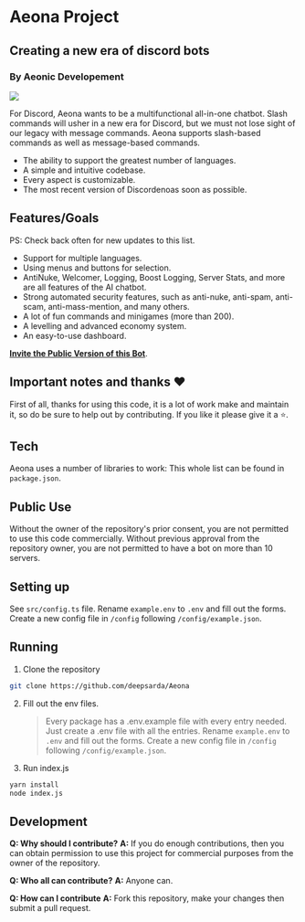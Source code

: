 # Aeona Project

## Creating a new era of discord bots

### By Aeonic Developement

<a href="https://v.xyz/support"><img src="https://aeonabot.xyz/logo.png"></a>

For Discord, Aeona wants to be a multifunctional all-in-one chatbot.
Slash commands will usher in a new era for Discord, but we must not lose sight of our legacy with message commands.
Aeona supports slash-based commands as well as message-based commands.

- The ability to support the greatest number of languages.
- A simple and intuitive codebase.
- Every aspect is customizable.
- The most recent version of Discordenoas soon as possible.

## Features/Goals

PS: Check back often for new updates to this list.

- Support for multiple languages.
- Using menus and buttons for selection.
- AntiNuke, Welcomer, Logging, Boost Logging, Server Stats, and more are all features of the AI chatbot.
- Strong automated security features, such as anti-nuke, anti-spam, anti-scam, anti-mass-mention, and many others.
- A lot of fun commands and minigames (more than 200).
- A levelling and advanced economy system.
- An easy-to-use dashboard.

[**Invite the Public Version of this Bot**](https://www.aeonabot.xyz).

## Important notes and thanks ❤️

First of all, thanks for using this code, it is a lot of work make and maintain it, so do be sure to help out by contributing.
If you like it please give it a ⭐.

## Tech

Aeona uses a number of libraries to work:
This whole list can be found in `package.json`.

## Public Use

Without the owner of the repository's prior consent, you are not permitted to use this code commercially.
Without previous approval from the repository owner, you are not permitted to have a bot on more than 10 servers.

## Setting up

See `src/config.ts` file.
Rename `example.env` to `.env` and fill out the forms.
Create a new config file in `/config` following `/config/example.json`.

## Running

1. Clone the repository

```bash
git clone https://github.com/deepsarda/Aeona
```

2. Fill out the env files.
   > Every package has a .env.example file with every entry needed. Just create a .env file with all the entries.
Rename `example.env` to `.env` and fill out the forms.
Create a new config file in `/config` following `/config/example.json`.

3. Run index.js

```bash
yarn install
node index.js
```

## Development

**Q: Why should I contribute?**
**A:** If you do enough contributions, then you can obtain permission to use this project for commercial purposes from the owner of the repository.

**Q: Who all can contribute?**
**A:** Anyone can.

**Q: How can I contribute**
**A:** Fork this repository, make your changes then submit a pull request.

